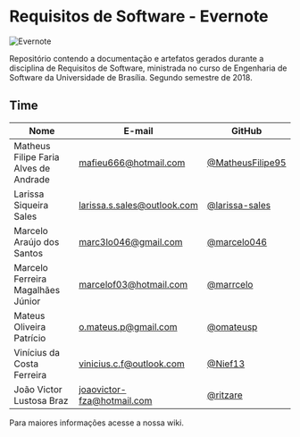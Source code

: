 # Requisitos de Software - Evernote

![Evernote](https://evernote.com/img/meta/evernote-og.png)

  Repositório contendo a documentação e artefatos gerados durante a disciplina de Requisitos de Software, ministrada no curso de Engenharia de Software da Universidade de Brasília. Segundo semestre de 2018.

## Time

|Nome|E-mail|GitHub|
|----|------|------|
|Matheus Filipe Faria Alves de Andrade|mafieu666@hotmail.com|[@MatheusFilipe95](https://github.com/MatheusFilipe95)|
|Larissa Siqueira Sales|larissa.s.sales@outlook.com|[@larissa-sales](https://github.com/larissa-sales)|
|Marcelo Araújo dos Santos|marc3lo046@gmail.com|[@marcelo046](https://github.com/marcelo046)|
|Marcelo Ferreira Magalhães Júnior|marcelof03@hotmail.com|[@marrcelo](https://github.com/marrcelo)|
|Mateus Oliveira Patrício|o.mateus.p@gmail.com|[@omateusp](https://github.com/omateusp)
|Vinícius da Costa Ferreira|vinicius.c.f@outlook.com|[@Nief13](https://github.com/Nief13)
|João Victor Lustosa Braz|joaovictor-fza@hotmail.com|[@ritzare](https://github.com/ritzare)


  Para maiores informações acesse a nossa wiki.
